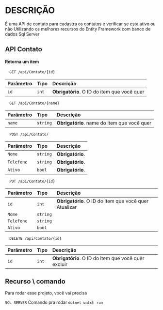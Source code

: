 
# DESCRIÇÃO

É uma API de contato para cadastra os contatos e verificar se esta ativo ou não Utilizando os melhores recursos do Entity Framework com banco de dados Sql Server


## API Contato

#### Retorna um item

```http
  GET /api/Contato/{id}
```

| Parâmetro   | Tipo       | Descrição                                   |
| :---------- | :--------- | :------------------------------------------ |
| `id`      | `int` | **Obrigatório**. O ID do item que você quer |


```http
  GET /api/Contato/{name}
```

| Parâmetro   | Tipo       | Descrição                                   |
| :---------- | :--------- | :------------------------------------------ |
| `name`      | `string` | **Obrigatório**. name do item que você quer |


```http
  POST /api/Contato/
```

| Parâmetro   | Tipo       | Descrição                                   |
| :---------- | :--------- | :------------------------------------------ |
| `Nome`      | `string` | **Obrigatório**. |
| `Telefone`      | `string` | **Obrigatório**.|
| `Ativo`      | `bool` | **Obrigatório**.|


```http
  PUT /api/Contato/{id}
```

| Parâmetro   | Tipo       | Descrição                                   |
| :---------- | :--------- | :------------------------------------------ |
| `id`      | `int` | **Obrigatório**. O ID do item que você quer Atualizar |
| `Nome`      | `string` |  |
| `Telefone`      | `string` | |
| `Ativo`      | `bool` ||


```http
  DELETE /api/Contato/{id}
```

| Parâmetro   | Tipo       | Descrição                                   |
| :---------- | :--------- | :------------------------------------------ |
| `id`      | `int` | **Obrigatório**. O ID do item que você quer excluir


## Recurso \ comando

Para rodar esse projeto, você vai precisa

`SQL SERVER`
Comando pra rodar
`dotnet watch run`

